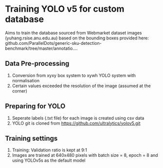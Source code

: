 # Training YOLO v5 for custom database

Aims to train the database sourced from Webmarket dataset images (yuhang.rsise.anu.edu.au) based on the bounding boxes provided here:
github.com/ParallelDots/generic-sku-detection-benchmark/tree/master/annotatio….

## Data Pre-processing
1. Conversion from xyxy box system to xywh YOLO system with normalisation
2. Certain values exceeded the resolution of the image (assumed at the corner)

## Preparing for YOLO
1. Seperate labels (.txt file) for each image is created using csv data
2. YOLO git is cloned from https://github.com/ultralytics/yolov5.git

## Training settings
1. Training: Validation ratio is kept at 9:1
2. Images are trained at 640x480 pixels with batch size = 8, epoch = 8 and using YOLOv5s as the default model

